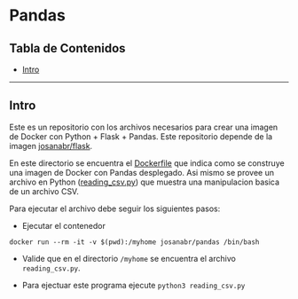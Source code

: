 # Pandas

## Tabla de Contenidos

- [Intro](#intro)

---

## Intro
Este es un repositorio con los archivos necesarios para crear una imagen de Docker con Python + Flask + Pandas.
Este repositorio depende de la imagen [josanabr/flask](https://hub.docker.com/r/josanabr/flask/).

En este directorio se encuentra el [Dockerfile](Dockerfile) que indica como se construye una imagen de Docker con Pandas desplegado. 
Asi mismo se provee un archivo en Python ([reading_csv.py](reading_csv.py)) que muestra una manipulacion basica de un archivo CSV.

Para ejecutar el archivo debe seguir los siguientes pasos:

* Ejecutar el contenedor

```
docker run --rm -it -v $(pwd):/myhome josanabr/pandas /bin/bash
```

* Valide que en el directorio `/myhome` se encuentra el archivo `reading_csv.py`.

* Para ejectuar este programa ejecute `python3 reading_csv.py`
